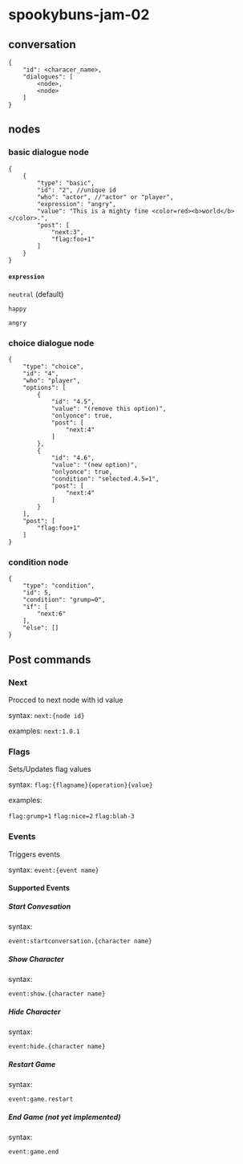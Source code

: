 # spookybuns-jam-02


## conversation
```
{
	"id": <characer_name>,
	"dialogues": [
		<node>,
		<node>
	]
}
```

## nodes

### basic dialogue node
```
{
	{
		"type": "basic",
		"id": "2", //unique id
		"who": "actor", //"actor" or "player",
		"expression": "angry",
		"value": "This is a mighty fine <color=red><b>world</b></color>.",
		"post": [
			"next:3",
			"flag:foo+1"
		]
	}
}
```


#### `expression`
`neutral` (default)

`happy`

`angry`

### choice dialogue node
```
{
	"type": "choice",
	"id": "4",
	"who": "player",
	"options": [
		{
			"id": "4.5",
			"value": "(remove this option)",
			"onlyonce": true,
			"post": [
				"next:4"
			]
		},
		{
			"id": "4.6",
			"value": "(new option)",
			"onlyonce": true,
			"condition": "selected.4.5=1",
			"post": [
				"next:4"
			]
		}
	],
	"post": [
		"flag:foo+1"
	]
}
```

### condition node
```
{
	"type": "condition",
	"id": 5,
	"condition": "grump=0",
	"if": [
		"next:6"
	],
	"else": []
}
```

## Post commands

### Next
Procced to next node with id value

syntax:
`next:{node id}`

examples:
`next:1.0.1`

### Flags
Sets/Updates flag values 

syntax:
`flag:{flagname}{operation}{value}`

examples:

`flag:grump+1`
`flag:nice=2`
`flag:blah-3`


### Events
Triggers events

syntax:
`event:{event name}`

#### Supported Events

##### Start Convesation
syntax:

`event:startconversation.{character name}`

##### Show Character
syntax:

`event:show.{character name}`

##### Hide Character
syntax:

`event:hide.{character name}`

##### Restart Game
syntax:

`event:game.restart`

##### End Game (not yet implemented)
syntax:

`event:game.end`

